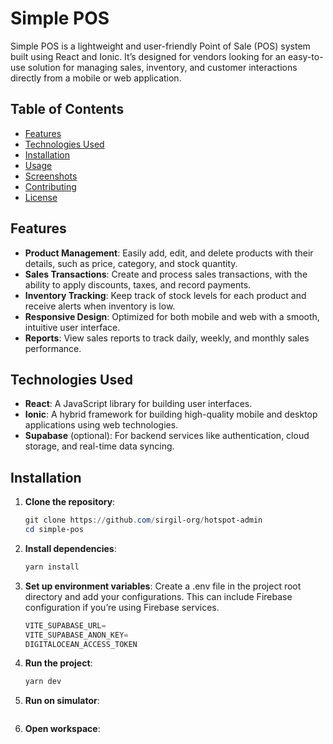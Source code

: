 # Simple POS

Simple POS is a lightweight and user-friendly Point of Sale (POS) system built using React and Ionic. It’s designed for vendors looking for an easy-to-use solution for managing sales, inventory, and customer interactions directly from a mobile or web application.

## Table of Contents

- [Features](#features)
- [Technologies Used](#technologies-used)
- [Installation](#installation)
- [Usage](#usage)
- [Screenshots](#screenshots)
- [Contributing](#contributing)
- [License](#license)

## Features

- **Product Management**: Easily add, edit, and delete products with their details, such as price, category, and stock quantity.
- **Sales Transactions**: Create and process sales transactions, with the ability to apply discounts, taxes, and record payments.
- **Inventory Tracking**: Keep track of stock levels for each product and receive alerts when inventory is low.
- **Responsive Design**: Optimized for both mobile and web with a smooth, intuitive user interface.
- **Reports**: View sales reports to track daily, weekly, and monthly sales performance.

## Technologies Used

- **React**: A JavaScript library for building user interfaces.
- **Ionic**: A hybrid framework for building high-quality mobile and desktop applications using web technologies.
- **Supabase** (optional): For backend services like authentication, cloud storage, and real-time data syncing.

## Installation

1. **Clone the repository**:
   ```powershell
   git clone https://github.com/sirgil-org/hotspot-admin
   cd simple-pos

2. **Install dependencies**:
    ```powershell
    yarn install

3. **Set up environment variables**: Create a .env file in the project root directory and add your configurations. This can include Firebase configuration if you’re using Firebase services.

    ```powershell
    VITE_SUPABASE_URL=
    VITE_SUPABASE_ANON_KEY=
    DIGITALOCEAN_ACCESS_TOKEN

4. **Run the project**:
    ```powershell
    yarn dev

5. **Run on simulator**:
    ```npx cap run ios|android

6. **Open workspace**:
    ```npx cap open ios|android 